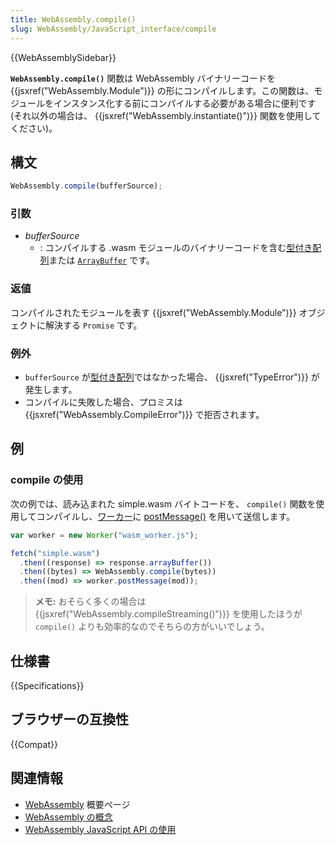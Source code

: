 ```yaml
---
title: WebAssembly.compile()
slug: WebAssembly/JavaScript_interface/compile
---
```


{{WebAssemblySidebar}}

**`WebAssembly.compile()`** 関数は WebAssembly バイナリーコードを {{jsxref("WebAssembly.Module")}} の形にコンパイルします。この関数は、モジュールをインスタンス化する前にコンパイルする必要がある場合に便利です (それ以外の場合は、 {{jsxref("WebAssembly.instantiate()")}} 関数を使用してください)。</p>

## 構文

```js
WebAssembly.compile(bufferSource);
```

### 引数

- _bufferSource_
  - : コンパイルする .wasm モジュールのバイナリーコードを含む[型付き配列](/ja/docs/Web/JavaScript/Typed_arrays)または [`ArrayBuffer`](/ja/docs/Web/JavaScript/Reference/Global_Objects/ArrayBuffer) です。

### 返値

コンパイルされたモジュールを表す {{jsxref("WebAssembly.Module")}} オブジェクトに解決する `Promise` です。

### 例外

- `bufferSource` が[型付き配列](/ja/docs/Web/JavaScript/Typed_arrays)ではなかった場合、 {{jsxref("TypeError")}} が発生します。
- コンパイルに失敗した場合、プロミスは {{jsxref("WebAssembly.CompileError")}} で拒否されます。

## 例

### compile の使用

次の例では、読み込まれた simple.wasm バイトコードを、 `compile()` 関数を使用してコンパイルし、[ワーカー](/ja/docs/Web/API/Web_Workers_API)に [postMessage()](/ja/docs/Web/API/Worker/postMessage) を用いて送信します。

```js
var worker = new Worker("wasm_worker.js");

fetch("simple.wasm")
  .then((response) => response.arrayBuffer())
  .then((bytes) => WebAssembly.compile(bytes))
  .then((mod) => worker.postMessage(mod));
```

> **メモ:** おそらく多くの場合は {{jsxref("WebAssembly.compileStreaming()")}} を使用したほうが `compile()` よりも効率的なのでそちらの方がいいでしょう。

## 仕様書

{{Specifications}}

## ブラウザーの互換性

{{Compat}}

## 関連情報

- [WebAssembly](/ja/docs/WebAssembly) 概要ページ
- [WebAssembly の概念](/ja/docs/WebAssembly/Concepts)
- [WebAssembly JavaScript API の使用](/ja/docs/WebAssembly/Using_the_JavaScript_API)
